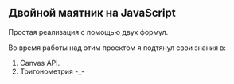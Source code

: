 
## Двойной маятник на  JavaScript
 
Простая реализация с помощью двух формул.

Во время работы над этим проектом я подтянул свои знания в: 
1. Canvas API.
2. Тригонометрия -_- 
